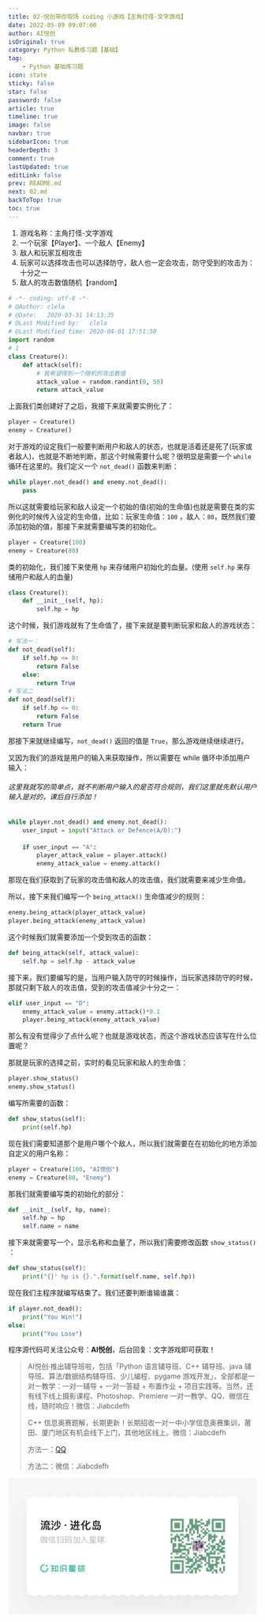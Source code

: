 ```yaml
---
title: 02-悦创带你现场 coding 小游戏【主角打怪-文字游戏】
date: 2022-05-09 09:07:00
author: AI悦创
isOriginal: true
category: Python 私教练习题【基础】
tag:
    - Python 基础练习题
icon: state
sticky: false
star: false
password: false
article: true
timeline: true
image: false
navbar: true
sidebarIcon: true
headerDepth: 3
comment: true
lastUpdated: true
editLink: false
prev: README.md
next: 02.md
backToTop: true
toc: true
---
```


1. 游戏名称：主角打怪-文字游戏
2. 一个玩家【Player】、一个敌人【Enemy】
3. 敌人和玩家互相攻击
4. 玩家可以选择攻击也可以选择防守，敌人也一定会攻击，防守受到的攻击为：十分之一
5. 敌人的攻击数值随机【random】

```python
# -*- coding: utf-8 -*-
# @Author: clela
# @Date:   2020-03-31 14:13:35
# @Last Modified by:   clela
# @Last Modified time: 2020-04-01 17:51:50
import random
# 1
class Creature():
    def attack(self):
        # 我希望得到一个随机的攻击数值
        attack_value = random.randint(0, 50)
        return attack_value
```

上面我们类创建好了之后，我接下来就需要实例化了：

```python
player = Creature()
enemy = Creature()
```

对于游戏的设定我们一般要判断用户和敌人的状态，也就是活着还是死了(玩家或者敌人)，也就是不断地判断，那这个时候需要什么呢？很明显是需要一个 `while` 循环在这里的。我们定义一个 `not_dead()` 函数来判断：

```python
while player.not_dead() and enemy.not_dead():
    pass
```

所以这就需要给玩家和敌人设定一个初始的值(初始的生命值)也就是需要在类的实例化的时候传入设定的生命值，比如：玩家生命值：`100` ，敌人：`80`，既然我们要添加初始的值，那接下来就需要编写类的初始化。

```python
player = Creature(100)
enemy = Creature(80)
```

类的初始化，我们接下来使用 `hp`  来存储用户初始化的血量。(使用 `self.hp` 来存储用户和敌人的血量)

```python
class Creature():
    def __init__(self, hp):
        self.hp = hp
```

这个时候，我们游戏就有了生命值了，接下来就是要判断玩家和敌人的游戏状态：

```python
# 写法一：
def not_dead(self):
    if self.hp <= 0:
        return False
    else:
        return True
# 写法二
def not_dead(self):
    if self.hp <= 0:
        return False
    return True
```

那接下来就继续编写，`not_dead()` 返回的值是 `True`，那么游戏继续继续进行。

又因为我们的游戏是用户的输入来获取操作，所以需要在 while 循环中添加用户输入：

###### 这里我就写的简单点，就不判断用户输入的是否符合规则，我们这里就先默认用户输入是对的，课后自行添加！

```python
while player.not_dead() and enemy.not_dead():
    user_input = input("Attack or Defence(A/D):")
 
    if user_input == "A":
        player_attack_value = player.attack()
        enemy_attack_value = enemy.attack()
```

那现在我们获取到了玩家的攻击值和敌人的攻击值，我们就需要来减少生命值。

所以，接下来我们编写一个 `being_attack()` 生命值减少的规则：

```python
enemy.being_attack(player_attack_value)
player.being_attack(enemy_attack_value)
```

这个时候我们就需要添加一个受到攻击的函数：

```python
def being_attack(self, attack_value):
    self.hp = self.hp - attack_value
```

接下来，我们要编写的是，当用户输入防守的时候操作，当玩家选择防守的时候，那就只剩下敌人的攻击值，受到的攻击值减少十分之一：

```python
elif user_input == "D":
    enemy_attack_value = enemy.attack()*0.1
    player.being_attack(enemy_attack_value)
```

那么有没有觉得少了点什么呢？也就是游戏状态，而这个游戏状态应该写在什么位置呢？

那就是玩家的选择之前，实时的看见玩家和敌人的生命值：

```python
player.show_status()
enemy.show_status()
```

编写所需要的函数：

```python
def show_status(self):
    print(self.hp)
```

现在我们需要知道那个是用户哪个个敌人，所以我们就需要在在初始化的地方添加自定义的用户名称：

```python
player = Creature(100, "AI悦创")
enemy = Creature(80, "Enemy")
```

那我们就需要编写类的初始化的部分：

```python
def __init__(self, hp, name):
    self.hp = hp
    self.name = name
```

接下来就需要写一个，显示名称和血量了，所以我们需要修改函数 `show_status()` ：

```python
def show_status(self):
    print("{}' hp is {}.".format(self.name, self.hp))
```

现在我们主程序就编写结束了。我们还要判断谁输谁赢：

```python
if player.not_dead():
    print("You Win!")
else:
    print("You Lose")
```

程序源代码可关注公众号：**AI悦创**，后台回复：文字游戏即可获取！

> AI悦创·推出辅导班啦，包括「Python 语言辅导班、C++ 辅导班、java 辅导班、算法/数据结构辅导班、少儿编程、pygame 游戏开发」，全部都是一对一教学：一对一辅导 + 一对一答疑 + 布置作业 + 项目实践等。当然，还有线下线上摄影课程、Photoshop、Premiere 一对一教学、QQ、微信在线，随时响应！微信：Jiabcdefh
>
> C++ 信息奥赛题解，长期更新！长期招收一对一中小学信息奥赛集训，莆田、厦门地区有机会线下上门，其他地区线上。微信：Jiabcdefh
>
> 方法一：[QQ](http://wpa.qq.com/msgrd?v=3&uin=1432803776&site=qq&menu=yes)
>
> 方法二：微信：Jiabcdefh

![](/zsxq.jpg)











